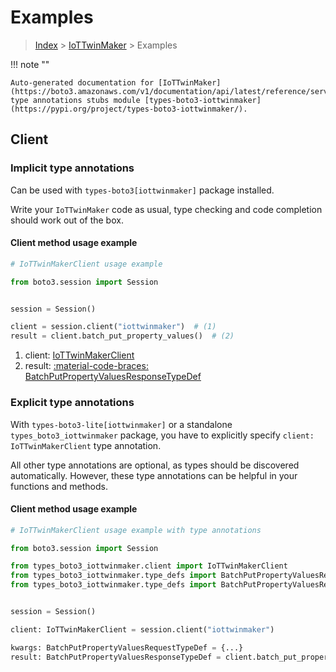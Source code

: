 # Examples

> [Index](../README.md) > [IoTTwinMaker](./README.md) > Examples

!!! note ""

    Auto-generated documentation for [IoTTwinMaker](https://boto3.amazonaws.com/v1/documentation/api/latest/reference/services/iottwinmaker.html#iottwinmaker)
    type annotations stubs module [types-boto3-iottwinmaker](https://pypi.org/project/types-boto3-iottwinmaker/).

## Client

### Implicit type annotations

Can be used with `types-boto3[iottwinmaker]` package installed.

Write your `IoTTwinMaker` code as usual,
type checking and code completion should work out of the box.


#### Client method usage example

```python
# IoTTwinMakerClient usage example

from boto3.session import Session


session = Session()

client = session.client("iottwinmaker")  # (1)
result = client.batch_put_property_values()  # (2)
```

1. client: [IoTTwinMakerClient](./client.md)
2. result: [:material-code-braces: BatchPutPropertyValuesResponseTypeDef](./type_defs.md#batchputpropertyvaluesresponsetypedef)






### Explicit type annotations

With `types-boto3-lite[iottwinmaker]`
or a standalone `types_boto3_iottwinmaker` package, you have to explicitly specify `client: IoTTwinMakerClient` type annotation.

All other type annotations are optional, as types should be discovered automatically.
However, these type annotations can be helpful in your functions and methods.


#### Client method usage example

```python
# IoTTwinMakerClient usage example with type annotations

from boto3.session import Session

from types_boto3_iottwinmaker.client import IoTTwinMakerClient
from types_boto3_iottwinmaker.type_defs import BatchPutPropertyValuesResponseTypeDef
from types_boto3_iottwinmaker.type_defs import BatchPutPropertyValuesRequestTypeDef


session = Session()

client: IoTTwinMakerClient = session.client("iottwinmaker")

kwargs: BatchPutPropertyValuesRequestTypeDef = {...}
result: BatchPutPropertyValuesResponseTypeDef = client.batch_put_property_values(**kwargs)
```






